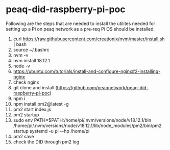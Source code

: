# peaq-did-raspberry-pi-poc

Following are the steps that are needed to install the utilites needed for setting up a Pi on peaq network as a pre-req Pi OS should be installed.

1. curl https://raw.githubusercontent.com/creationix/nvm/master/install.sh | bash
2. source ~/.bashrc
3. nvm -v
4. nvm install 18.12.1
5. node -v
6. https://ubuntu.com/tutorials/install-and-configure-nginx#2-installing-nginx 
7. check nginx
8. git clone and install (https://github.com/peaqnetwork/peaq-did-raspberry-pi-poc)
9.  npm i
10. npm install pm2@latest -g
11. pm2 start index.js
12. pm2 startup
13. sudo env PATH=$PATH:/home/pi/.nvm/versions/node/v18.12.1/bin
/home/pi/.nvm/versions/node/v18.12.1/lib/node_modules/pm2/bin/pm2 startup systemd -u pi --hp /home/pi
14. pm2 save
15.  check the DID through pm2 log

